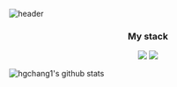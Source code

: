 

![header](https://capsule-render.vercel.app/api?type=waving&color=0:13678A,50:45C4B0,70:9AEBA3,90:DAFDBA&height=250&section=header&text=Hangeol-Chang&fontSize=60&fontAlign=30&fontAlignY=30&fontColor=FFFFFF)

<center>
    <h3>
        My stack
    </h3>
    <img src="https://img.shields.io/badge/JAVA-3a75b0?style=for-the-badge&logo=Java&logoColor=white"/>
    <img src="https://img.shields.io/badge/Unity-000000?style=for-the-badge&logo=Java&logoColor=white"/>
    </a>
</center>







![hgchang1's github stats](https://github-readme-stats.vercel.app/api?username=Hangeol-Chang&show_icons=true)



<!--
**Hangeol-Chang/Hangeol-Chang** is a ✨ _special_ ✨ repository because its `README.md` (this file) appears on your GitHub profile.

Here are some ideas to get you started:

- 🔭 I’m currently working on ...
- 🌱 I’m currently learning ...
- 👯 I’m looking to collaborate on ...
- 🤔 I’m looking for help with ...
- 💬 Ask me about ...
- 📫 How to reach me: ...
- 😄 Pronouns: ...
- ⚡ Fun fact: ...
-->
